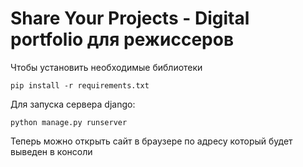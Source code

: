 <h1>Share Your Projects - Digital portfolio для режиссеров</h1>

Чтобы установить необходимые библиотеки

`pip install -r requirements.txt`

Для запуска сервера django:

`python manage.py runserver`

Теперь можно открыть сайт в браузере по адресу который будет выведен в консоли
